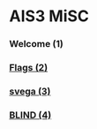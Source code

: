 # AIS3 MiSC

### Welcome (1)

### [Flags (2)](https://github.com/maojui/CTF_WriteUp/tree/master/AIS3/MISC/flags)

### [svega (3)](https://github.com/maojui/CTF_WriteUp/tree/master/AIS3/MISC/svega)

### [BLIND (4)](https://github.com/maojui/CTF_WriteUp/tree/master/AIS3/MISC/BLIND)